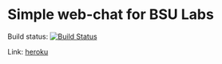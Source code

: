 # Simple web-chat for BSU Labs
Build status: [![Build Status](https://travis-ci.org/OlegBaslak/bsu-simple-chat.svg?branch=master)](https://travis-ci.org/OlegBaslak/bsu-simple-chat)

Link: [heroku](https://gpef-chat.herokuapp.com/)
